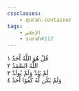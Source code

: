 ```yaml
---
cssclasses:
    - quran-container
tags:
    - الإخلاص
    - surah#112
---
```


قُلْ هُوَ اللَّهُ أَحَدٌ  ١<br>
اللَّهُ الصَّمَدُ  ٢<br>
لَمْ يَلِدْ وَلَمْ يُولَدْ  ٣<br>
وَلَمْ يَكُن لَّهُ كُفُوًا أَحَدٌ  ٤<br>
